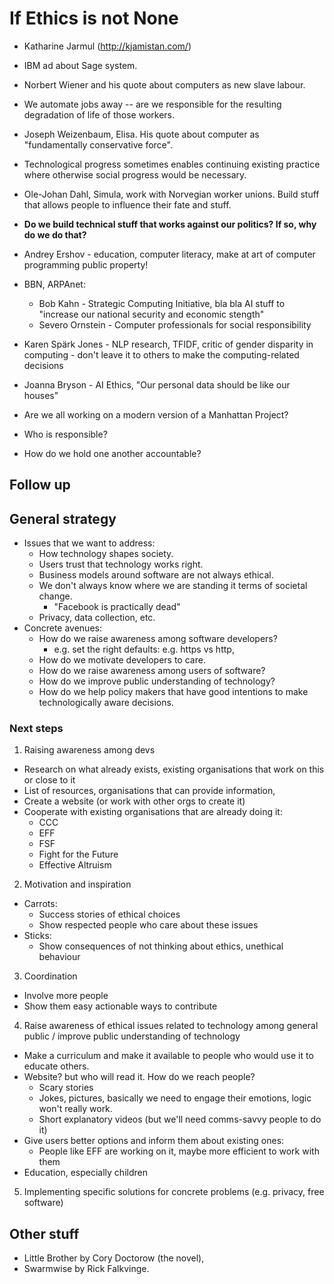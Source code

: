 # If Ethics is not None

- Katharine Jarmul (http://kjamistan.com/)

- IBM ad about Sage system.
- Norbert Wiener and his quote about computers as new slave labour.
- We automate jobs away -- are we responsible for the resulting degradation of
  life of those workers.
- Joseph Weizenbaum, Elisa. His quote about computer as "fundamentally
  conservative force".
- Technological progress sometimes enables continuing existing practice where
  otherwise social progress would be necessary.
- Ole-Johan Dahl, Simula, work with Norvegian worker unions. Build stuff that
  allows people to influence their fate and stuff.
- **Do we build technical stuff that works against our politics? If so, why do
  we do that?**
- Andrey Ershov - education, computer literacy, make at art of computer
  programming public property!
- BBN, ARPAnet:
  - Bob Kahn - Strategic Computing Initiative, bla bla AI stuff to "increase
    our national security and economic stength"
  - Severo Ornstein - Computer professionals for social responsibility
- Karen Spärk Jones - NLP research, TFIDF, critic of gender disparity in
  computing - don't leave it to others to make the computing-related decisions
- Joanna Bryson - AI Ethics, "Our personal data should be like our houses"
- Are we all working on a modern version of a Manhattan Project?

- Who is responsible?
- How do we hold one another accountable?

## Follow up

## General strategy

- Issues that we want to address:
  - How technology shapes society.
  - Users trust that technology works right.
  - Business models around software are not always ethical.
  - We don't always know where we are standing it terms of societal change.
    - "Facebook is practically dead"
  - Privacy, data collection, etc.
- Concrete avenues:
  - How do we raise awareness among software developers?
    - e.g. set the right defaults: e.g. https vs http,
  - How do we motivate developers to care.
  - How do we raise awareness among users of software?
  - How do we improve public understanding of technology?
  - How do we help policy makers that have good intentions to make
    technologically aware decisions.

### Next steps

1. Raising awareness among devs
  - Research on what already exists, existing organisations that work on this
    or close to it
  - List of resources, organisations that can provide information,
  - Create a website (or work with other orgs to create it)
  - Cooperate with existing organisations that are already doing it:
    - CCC
    - EFF
    - FSF
    - Fight for the Future
    - Effective Altruism
2. Motivation and inspiration
  - Carrots:
    - Success stories of ethical choices
    - Show respected people who care about these issues
  - Sticks:
    - Show consequences of not thinking about ethics, unethical behaviour
3. Coordination
  - Involve more people
  - Show them easy actionable ways to contribute
4. Raise awareness of ethical issues related to technology among general public
  / improve public understanding of technology
  - Make a curriculum and make it available to people who would use it to
    educate others.
  - Website? but who will read it. How do we reach people?
    - Scary stories
    - Jokes, pictures, basically we need to engage their emotions, logic won't
      really work.
    - Short explanatory videos (but we'll need comms-savvy people to do it)
  - Give users better options and inform them about existing ones:
    - People like EFF are working on it, maybe more efficient to work with them
  - Education, especially children
5. Implementing specific solutions for concrete problems (e.g. privacy, free
   software)

## Other stuff

- Little Brother by Cory Doctorow (the novel),
- Swarmwise by Rick Falkvinge.

